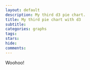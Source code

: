 ```yaml
---
layout: default
description: My third d3 pie chart.
title: My third pie chart with d3
subtitle:
categories: graphs
tags:
stars:
hide:
comments:
---
```


Woohoo!

<div id="pie"> </div>

<script src="{{site.url}}/js/my-third-pie-chart.js"> </script>